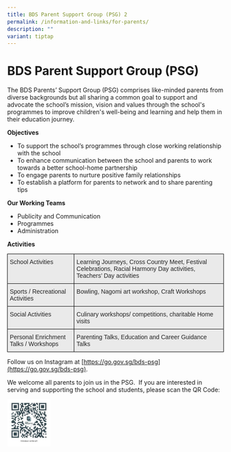 ```yaml
---
title: BDS Parent Support Group (PSG) 2
permalink: /information-and-links/for-parents/
description: ""
variant: tiptap
---
```

BDS Parent Support Group (PSG)
==============================

The BDS Parents’ Support Group (PSG) comprises like-minded parents from diverse backgrounds but all sharing a common goal to support and advocate the school’s mission, vision and values through the school's programmes to improve children's well-being and learning and help them in their education journey.

  
<b>Objectives</b>

*   To support the school’s programmes through close working relationship with the school
*   To enhance communication between the school and parents to work towards a better school-home partnership
*   To engage parents to nurture positive family relationships
*   To establish a platform for parents to network and to share parenting tips

  
<b>Our Working Teams</b>

*   Publicity and Communication
*   Programmes
*   Administration

  
<b>Activities</b>

<style type="text/css">
.tg  {border-collapse:collapse;border-spacing:0;}
.tg td{border-color:black;border-style:solid;border-width:1px;font-family:Arial, sans-serif;font-size:14px;
  overflow:hidden;padding:10px 5px;word-break:normal;}
.tg th{border-color:black;border-style:solid;border-width:1px;font-family:Arial, sans-serif;font-size:14px;
  font-weight:normal;overflow:hidden;padding:10px 5px;word-break:normal;}
.tg .tg-y7qa{background-color:#EAEAEA;color:#222;text-align:left;vertical-align:top}
</style>
<table class="tg">
<thead>
  <tr>
    <th class="tg-y7qa">School Activities</th>
    <th class="tg-y7qa">Learning Journeys, Cross Country Meet, Festival Celebrations, Racial Harmony Day activities, Teachers’ Day activities</th>
  </tr>
</thead>
<tbody>
  <tr>
    <td class="tg-y7qa">Sports / Recreational Activities</td>
    <td class="tg-y7qa">Bowling, Nagomi art workshop, Craft Workshops</td>
  </tr>
  <tr>
    <td class="tg-y7qa">Social Activities</td>
    <td class="tg-y7qa">Culinary workshops/ competitions, charitable Home visits</td>
  </tr>
  <tr>
    <td class="tg-y7qa">Personal Enrichment Talks / Workshops</td>
    <td class="tg-y7qa">Parenting Talks, Education and Career Guidance Talks</td>
  </tr>
</tbody>
</table>

Follow us on Instagram at&nbsp;[https://go.gov.sg/bds-psg](https://go.gov.sg/bds-psg).  
  
We&nbsp;welcome all parents to join us in the PSG.&nbsp; If you are interested in serving and supporting the school and students, please scan the QR Code:


<img src="/images/QR.jpg" style="width:20%">